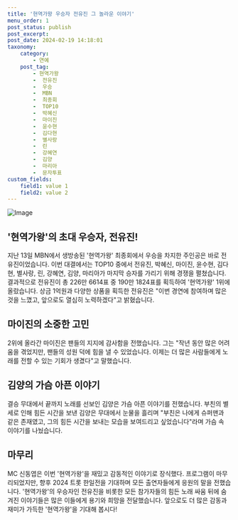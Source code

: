 ```yaml
---
title: '현역가왕 우승자 전유진 그 놀라운 이야기'
menu_order: 1
post_status: publish
post_excerpt: 
post_date: 2024-02-19 14:18:01
taxonomy:
    category:
        - 연예
    post_tag:
        - 현역가왕
        -  전유진
        -  우승
        -  MBN
        -  최종회
        -  TOP10
        -  박혜신
        -  마이진
        -  윤수현
        -  김다현
        -  별사랑
        -  린
        -  강혜연
        -  김양
        -  마리아
        -  문자투표
custom_fields:
    field1: value 1
    field2: value 2
---
```


![Image](https://ssl.pstatic.net/mimgnews/image/076/2024/02/14/2024021401000878900116981_20240214062803784.jpg?type=w540)

## '현역가왕'의 초대 우승자, 전유진!
지난 13일 MBN에서 생방송된 '현역가왕' 최종회에서 우승을 차지한 주인공은 바로 전유진이었습니다. 이번 대결에서는 TOP10 중에서 전유진, 박혜신, 마이진, 윤수현, 김다현, 별사랑, 린, 강혜연, 김양, 마리아가 마지막 승자를 가리기 위해 경쟁을 펼쳤습니다.
결과적으로 전유진이 총 226만 6614표 중 190만 1824표를 획득하여 '현역가왕' 1위에 올랐습니다. 상금 1억원과 다양한 상품을 획득한 전유진은 "이번 경연에 참여하며 많은 것을 느꼈고, 앞으로도 열심히 노력하겠다"고 밝혔습니다.
## 마이진의 소중한 고민
2위에 올라간 마이진은 팬들의 지지에 감사함을 전했습니다. 그는 "작년 동안 많은 어려움을 겪었지만, 팬들의 성원 덕에 힘을 낼 수 있었습니다. 이제는 더 많은 사람들에게 노래를 전할 수 있는 기회가 생겼다"고 말했습니다.
## 김양의 가슴 아픈 이야기
결승 무대에서 끝까지 노래를 선보인 김양은 가슴 아픈 이야기를 전했습니다. 부친의 별세로 인해 힘든 시간을 보낸 김양은 무대에서 눈물을 흘리며 "부친은 나에게 슈퍼맨과 같은 존재였고, 그의 힘든 시간을 보내는 모습을 보여드리고 싶었습니다"라며 가슴 속 이야기를 나눴습니다.
## 마무리
MC 신동엽은 이번 '현역가왕'을 재밌고 감동적인 이야기로 장식했다. 프로그램이 마무리되었지만, 향후 2024 트롯 한일전을 기대하며 모든 출연자들에게 응원의 말을 전했습니다. '현역가왕'의 우승자인 전유진을 비롯한 모든 참가자들의 힘든 노래 싸움 뒤에 숨겨진 이야기들은 많은 이들에게 용기와 희망을 전달했습니다. 앞으로도 더 많은 감동과 재미가 가득한 '현역가왕'을 기대해 봅시다!
